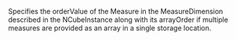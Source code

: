 Specifies the orderValue of the Measure in the MeasureDimension described in the NCubeInstance along with its arrayOrder if multiple measures are provided as an array in a single storage location.